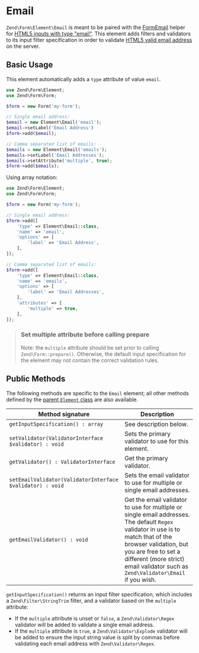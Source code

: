 # Email

`Zend\Form\Element\Email` is meant to be paired with the
[FormEmail](../helper/form-email.md) helper for
[HTML5 inputs with type "email"](http://www.whatwg.org/specs/web-apps/current-work/multipage/states-of-the-type-attribute.html#e-mail-state-%28type=email%29).
This element adds filters and validators to its input filter specification in
order to validate [HTML5 valid email address](http://www.whatwg.org/specs/web-apps/current-work/multipage/states-of-the-type-attribute.html#valid-e-mail-address)
on the server.

## Basic Usage

This element automatically adds a `type` attribute of value `email`.

```php
use Zend\Form\Element;
use Zend\Form\Form;

$form = new Form('my-form');

// Single email address:
$email = new Element\Email('email');
$email->setLabel('Email Address')
$form->add($email);

// Comma separated list of emails:
$emails = new Element\Email('emails');
$emails->setLabel('Email Addresses');
$emails->setAttribute('multiple', true);
$form->add($emails);
```

Using array notation:

```php
use Zend\Form\Element;
use Zend\Form\Form;

$form = new Form('my-form');

// Single email address:
$form->add([
	'type' => Element\Email::class,
	'name' => 'email',
	'options' => [
        'label' => 'Email Address',
	],
]);

// Comma separated list of emails:
$form->add([
	'type' => Element\Email::class,
	'name' => 'emails',
	'options' => [
		'label' => 'Email Addresses',
	],
	'attributes' => [
        'multiple' => true,
	],
]);
```

> ### Set multiple attribute before calling prepare
>
> Note: the `multiple` attribute should be set prior to calling
> `Zend\Form::prepare()`. Otherwise, the default input specification for the
> element may not contain the correct validation rules.

## Public Methods

The following methods are specific to the `Email` element; all other methods
defined by the [parent `Element` class](element.md#public-methods) are also
available.

Method signature                                          | Description
--------------------------------------------------------- | -----------
`getInputSpecification() : array`                         | See description below.
`setValidator(ValidatorInterface $validator) : void`      | Sets the primary validator to use for this element.
`getValidator() : ValidatorInterface`                     | Get the primary validator.
`setEmailValidator(ValidatorInterface $validator) : void` | Sets the email validator to use for multiple or single email addresses.
`getEmailValidator() : void`                              | Get the email validator to use for multiple or single email addresses. The default `Regex` validator in use is to match that of the browser validation, but you are free to set a different (more strict) email validator such as `Zend\Validator\Email` if you wish.

`getInputSpecification()` returns an input filter specification, which includes
a `Zend\Filter\StringTrim` filter, and a validator based on the `multiple`
attribute:

- If the `multiple` attribute is unset or `false`, a `Zend\Validator\Regex`
  validator will be added to validate a single email address.
- If the `multiple` attribute is `true`, a `Zend\Validator\Explode` validator
  will be added to ensure the input string value is split by commas before
  validating each email address with `Zend\Validator\Regex`.
